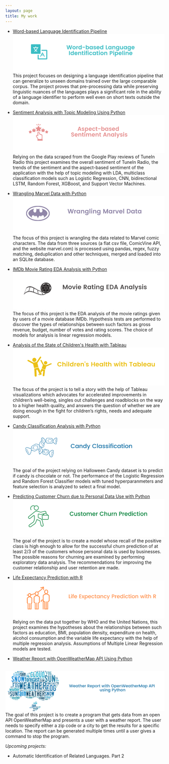 ```yaml
---
layout: page
title: My work
---
```

- [Word-based Language Identification Pipeline](https://github.com/natacasey/Word-based-Language-Identification-Part-2)
<img src ="images/Pipeline%20(2).png"> <br>
This project focuses on designing a language identification pipeline that can generalize to unseen domains trained over the large comparable corpus. The project proves that pre-processing data while preserving linguistic nuances of the languages plays a significant role in the ability of a language identifier to perform well even on short texts outside the domain.<br>

- [Sentiment Analysis with Topic Modeling Using Python](https://github.com/natacasey/Sentiment_Analysis_with_Topic_Modeling_using_Python)<br>
<img src ="images/sentimentan.png"> <br>
Relying on the data scraped from the Google Play reviews of TuneIn Radio this project examines the overall sentiment of TuneIn Radio, the trends of the sentiment and the aspect-based sentiment of the application with the help of topic modeling with LDA, multiclass classification models such as Logistic Regression, CNN, bidirectional LSTM, Random Forest, XGBoost, and Support Vector Machines.<br>

- [Wrangling Marvel Data with Python](https://github.com/natacasey/Wrangling_Marvel_Data_with_Python)<br>
<img src ="images/marvel.png"><br>
The focus of this project is wrangling the data related to Marvel comic characters. The data from three sources (a flat csv file, ComicVine API, and the website marvel.com) is processed using pandas, regex, fuzzy matching, deduplication and other techniques, merged and loaded into an SQLite database.<br>

- [IMDb Movie Rating EDA Analysis with Python](https://github.com/natacasey/IMDb_Movie_Rating_Analysis_with_Python)<br>
<img src ="images/movie.png"> <br>
The focus of this project is the EDA analysis of the movie ratings given by users of a movie database IMDb. Hypothesis tests are performed to discover the types of relationships between such factors as gross revenue, budget, number of votes and rating scores. The choice of models for analysis is linear regression models.<br>

- [Analysis of the State of Children's Health with Tableau](https://github.com/natacasey/Health_of_Children_of_the_World_with_Tableau)<br>
<img src ="images/children.png"> <br>
The focus of the project is to tell a story with the help of Tableau visualizations which advocates for accelerated improvements in children’s well-being, singles out challenges and roadblocks on the way to a higher health quality, and answers the question of whether we are doing enough in the fight for children’s rights, needs and adequate support.<br>

- [Candy Classification Analysis with Python](https://github.com/natacasey/Candy_Classification_with_Python)<br>
<img src ="images/candies.png"> <br>
The goal of the project relying on Halloween Candy dataset is to predict if candy is chocolate or not. The performance of the Logistic Regression and Random Forest Classifier models with tuned hyperparanmeters and feature selection is analyzed to select a final model.<br>

- [Predicting Customer Churn due to Personal Data Use with Python](https://github.com/natacasey/Customer_Churn_Prediction_with_Python)<br>
<img src ="images/churn.png"> <br>
The goal of the project is to create a model whose recall of the positive class is high enough to allow for the successful churn prediction of at least 2/3 of the customers whose personal data is used by businesses. The possible reasons for churning are examined by performing exploratory data analysis. The recommendations for improving the customer relationship and user retention are made.<br>

- [Life Expectancy Prediction with R](https://github.com/natacasey/Life_Expectancy_Prediction_Project_with_R)<br>
<img src ="images/lifeexcpect%20(1).png"> <br>
Relying on the data put together by WHO and the United Nations, this project examines the hypotheses about the relationships between such factors as education, BMI, population density, expenditure on health, alcohol consumption and the variable life expectancy with the help of multiple regression analysis. Assumptions of Multiple Linear Regression models are tested.<br>

- [Weather Report with OpenWeatherMap API Using Python](https://github.com/natacasey/Weather_Report_with_OpenWeatherMap_Using_Python)<br>
<br>
<img src ="images/weathertrans.png"> <br>
The goal of this project is to create a program that gets data from an open API OpenWeatherMap and presents a user with a weather report. The user needs to specify either a zip code or a city to get the results for a specific location. The report can be generated multiple times until a user gives a command to stop the program.<br>


  *Upcoming projects:*
  
- Automatic Identification of Related Languages. Part 2


